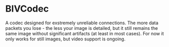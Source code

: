 BIVCodec
========

A codec designed for exstremely unreliable connections. The more data packets you lose - the less your image is detailed, but it still remains the same image without significant artifacts (at least in most cases).
For now it only works for still images, but video support is ongoing.

